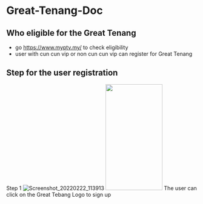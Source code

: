 # Great-Tenang-Doc


## Who eligible for the Great Tenang
- go https://www.myptv.my/ to check eligibility
- user with cun cun vip or non cun cun vip can register for Great Tenang


## Step for the user registration

Step 1
![Screenshot_20220222_113913](https://user-images.githubusercontent.com/22178479/155059029-9a1c1991-6f1d-4ebd-abe2-3f262d4032c4.jpg)
<img src="https://user-images.githubusercontent.com/22178479/155059029-9a1c1991-6f1d-4ebd-abe2-3f262d4032c4.jpg" width="150" height="280">
The user can click on the Great Tebang Logo to sign up
